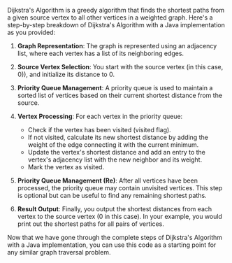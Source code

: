 Dijkstra's Algorithm is a greedy algorithm that finds the shortest paths from a given source vertex to all other vertices in a weighted graph. Here's a step-by-step breakdown of Dijkstra's Algorithm with a Java implementation as you provided:

1. **Graph Representation**: The graph is represented using an adjacency list, where each vertex has a list of its neighboring edges.

2. **Source Vertex Selection**: You start with the source vertex (in this case, 0)), and initialize its distance to 0.

3. **Priority Queue Management**: A priority queue is used to maintain a sorted list of vertices based on their current shortest distance from the source.

4. **Vertex Processing**: For each vertex in the priority queue:

   - Check if the vertex has been visited (visited flag).
   - If not visited, calculate its new shortest distance by adding the weight of the edge connecting it with the current minimum.
   - Update the vertex's shortest distance and add an entry to the vertex's adjacency list with the new neighbor and its weight.
   - Mark the vertex as visited.

5. **Priority Queue Management (Re)**: After all vertices have been processed, the priority queue may contain unvisited vertices. This step is optional but can be useful to find any remaining shortest paths.

6. **Result Output**: Finally, you output the shortest distances from each vertex to the source vertex (0 in this case). In your example, you would print out the shortest paths for all pairs of vertices.

Now that we have gone through the complete steps of Dijkstra's Algorithm with a Java implementation, you can use this code as a starting point for any similar graph traversal problem.

